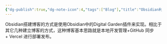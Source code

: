 ```yaml
---
{"dg-publish":true,"dg-note-icon":4,"tags":["Blog"],"title":"Obsidian利用Digital Garden插件搭建博客","permalink":"/🌒Action_行动/Blog 博客/Digitalgarden/搭建博客/","dgPassFrontmatter":true,"noteIcon":4,"created":"2024-09-05T22:36:07.861+08:00","updated":"2024-09-06T11:08:59.550+08:00"}
---
```


Obsidian搭建博客的方式是使用Obsidian中的Digital Garden插件来实现。相比于其它几种建立博客的方式，这种博客基本思路就是本地开发管理+GitHub 同步+ Vercel 进行部署发布。